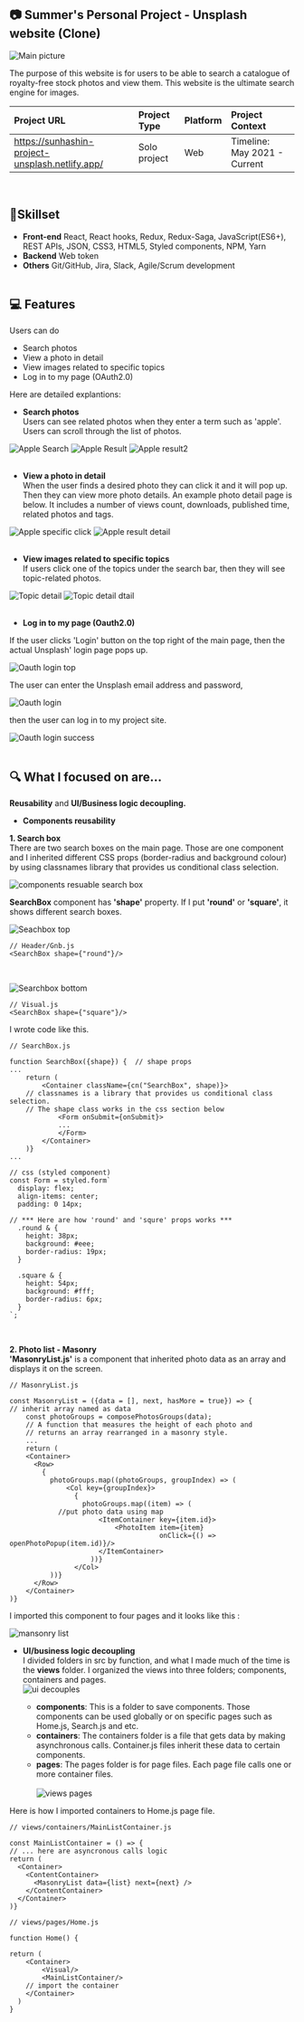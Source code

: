 ## :camera: Summer's Personal Project - Unsplash website (Clone)
![Main picture](https://user-images.githubusercontent.com/47774611/135763661-330fe240-35d9-4ac8-b7e1-44558a22ea65.png)

The purpose of this website is for users to be able to search a catalogue of royalty-free stock photos and view them. This website is the ultimate search engine for images.

|Project URL|Project Type|Platform|Project Context|
|:---|:---|:---|:---|
|<https://sunhashin-project-unsplash.netlify.app/>|Solo project|Web|Timeline: May 2021 - Current<br>
<br>

## :wrench:Skillset
- **Front-end** React, React hooks, Redux, Redux-Saga, JavaScript(ES6+), REST APIs, JSON, CSS3, HTML5, Styled components, NPM, Yarn<br>
- **Backend** Web token<br>
- **Others**  Git/GitHub, Jira, Slack, Agile/Scrum development<br><br>

## :computer: Features
Users can do
- Search photos
- View a photo in detail
- View images related to specific topics
- Log in to my page (OAuth2.0)<br>

Here are detailed explantions:
- **Search photos**<br>
Users can see related photos when they enter a term such as 'apple'. Users can scroll through the list of photos.<br>

![Apple Search](https://user-images.githubusercontent.com/47774611/135764184-0b307dec-9f2b-4c2c-8509-339f08533fba.png)
![Apple Result](https://user-images.githubusercontent.com/47774611/135764079-cae77c79-08ab-40ca-bf3e-d7f63358eeef.png)
![Apple result2](https://user-images.githubusercontent.com/47774611/135764244-e62c78f1-9a45-4dd7-8ca0-a4a8276a5e18.png)<br><br>

- **View a photo in detail** <br>
When the user finds a desired photo they can click it and it will pop up. Then they can view more photo details. An example photo detail page is below. It includes a number of views count, downloads, published time, related photos and tags. <br>

![Apple specific click](https://user-images.githubusercontent.com/47774611/135764598-aa7e065a-4344-4391-8327-d94906a1395c.png)
![Apple result detail](https://user-images.githubusercontent.com/47774611/135764458-40464d8e-19cc-414c-aa68-6b136cc76498.png)<br><br>

- **View images related to specific topics** <br>
If users click one of the topics under the search bar, then they will see topic-related photos.

![Topic detail](https://user-images.githubusercontent.com/47774611/135764821-da1c1a8e-81f6-4b38-9d17-bab3a05b0815.png)
![Topic detail dtail](https://user-images.githubusercontent.com/47774611/135764882-c8b8c7c5-e73c-43bf-8bb6-86e45cd5ed15.png)<br><br>

- **Log in to my page (Oauth2.0)** <br>

If the user clicks 'Login' button on the top right of the main page, then the actual Unsplash' login page pops up. <br>

![Oauth login top](https://user-images.githubusercontent.com/47774611/135764981-8760486b-23a6-461f-b407-62bf62b5c29f.png)

The user can enter the Unsplash email address and password, <br>

![Oauth login](https://user-images.githubusercontent.com/47774611/135765079-deb06c8e-735d-4569-bc02-967ef44b8f87.png)

then the user can log in to my project site. <br>

![Oauth login success](https://user-images.githubusercontent.com/47774611/135765152-0979e7fb-b7c6-49bf-b120-032d0ec85b6f.png)<br>
<br>

## :mag: What I focused on are...
**Reusability** and **UI/Business logic decoupling.**<br>

- **Components reusability**

**1. Search box** <br>
There are two search boxes on the main page. Those are one component and I inherited different CSS props (border-radius and background colour) by using classnames library that provides us conditional class selection.

![components resuable search box](https://user-images.githubusercontent.com/47774611/135765399-727dab86-512e-4ea6-86dd-0b9902d99174.png)

**SearchBox** component has **'shape'** property. If I put **'round'** or **'square'**, it shows different search boxes.

![Seachbox top](https://user-images.githubusercontent.com/47774611/135765544-a44cc8dd-79c3-4dfe-922d-a90359675afc.png)
```
// Header/Gnb.js
<SearchBox shape={"round"}/>
```
<br>

![Searchbox bottom](https://user-images.githubusercontent.com/47774611/135765589-3cc3dc46-6912-4d99-ad7d-56c80690f024.png)
```
// Visual.js
<SearchBox shape={"square"}/>
```

I wrote code like this.
```
// SearchBox.js

function SearchBox({shape}) {  // shape props 
...
    return (
        <Container className={cn("SearchBox", shape)}>
	// classnames is a library that provides us conditional class selection.
	// The shape class works in the css section below
            <Form onSubmit={onSubmit}>
            ...
            </Form>
        </Container>
    )}
...

// css (styled component)
const Form = styled.form`
  display: flex;
  align-items: center;
  padding: 0 14px;

// *** Here are how 'round' and 'squre' props works ***
  .round & {
    height: 38px;
    background: #eee;
    border-radius: 19px;
  }

  .square & {
    height: 54px;
    background: #fff;
    border-radius: 6px;
  }
`;
```
<br>

**2. Photo list - Masonry**<br> 
**'MasonryList.js'** is a component that inherited photo data as an array and displays it on the screen.

```
// MasonryList.js

const MasonryList = ({data = [], next, hasMore = true}) => {
// inherit array named as data
    const photoGroups = composePhotosGroups(data);
    // A function that measures the height of each photo and 
    // returns an array rearranged in a masonry style.
    ...
    return (      
    <Container>
      <Row>
        {
          photoGroups.map((photoGroups, groupIndex) => (
	          <Col key={groupIndex}>
	            {
	              photoGroups.map((item) => (    
		    //put photo data using map
	                  <ItemContainer key={item.id}>
	                      <PhotoItem item={item}
	                                 onClick={() => openPhotoPopup(item.id)}/>
	                  </ItemContainer>
	                ))}
	            </Col>
          ))}
      </Row>
    </Container>
)}
```

I imported this component to four pages and it looks like this :

![mansonry list](https://user-images.githubusercontent.com/47774611/135766008-34ca6380-247f-4782-90b2-310c0d2af3a5.png)


- **UI/business logic decoupling**<br>
I divided folders in src by function, and what I made much of the time is the **views** folder. I organized the views into three folders; components, containers and pages.<br>
![ui decouples](https://user-images.githubusercontent.com/47774611/135766138-4bbf34ad-cc46-4200-959c-78660c3a6067.png)<br>

  * **components**: This is a folder to save components. Those components can be used globally or on specific pages such as Home.js, Search.js and etc.
  * **containers**: The containers folder is a file that gets data by making asynchronous calls. Container.js files inherit these data to certain components.
  * **pages**: The pages folder is for page files. Each page file calls one or more container files.<br>  
![views pages](https://user-images.githubusercontent.com/47774611/135766468-a963c1c6-e3ab-4301-b2b6-7b5f5fd8a5ff.png)

Here is how I imported containers to Home.js page file.
```
// views/containers/MainListContainer.js

const MainListContainer = () => {
// ... here are asyncronous calls logic
return (
  <Container>
    <ContentContainer>
      <MasonryList data={list} next={next} />
    </ContentContainer>
  </Container>
)}
```
```
// views/pages/Home.js

function Home() {    
 
return (
	<Container>
	    <Visual/>
	    <MainListContainer/>
	// import the container
	</Container>
  )
}
```




<!-- ## Overview
The website generates 17 billion+ photos, allowing users to search royalty-free or stock images
(https://drive.google.com/uc?id=16LCWFkBTlvX1MOGbRkQ8TRXGbFji0jWk)](https://sunhashin-project-unsplash.netlify.app/)
Portfolio : <https://bit.ly/sunhashin-portfolio-unsplash> :point_left: (Click to see the project at a glance!)
## User story
1. Photo Search : As a user who wants to find photos, I want to be able to search royalty free or stocks images so that I can view A list of photos.
2. View photo detail<br>
  2-1. When I click a specific photo, I see detailed information of photos such as created date, number of downloads and view count.<br>
  2-2. I also see related photos, photo collections and related tags<br>
3. View topic related photo : I see related photos when I click topics under the search bar
4. Login : If I have an actual Unsplash id and password, I login this site with no sign-up

## Features
* Designed an intuitive folder structure that decouples business logic from UI
* Fetched Unsplash API by dispatching Actions and saved data to a Redux store
* Created multiple generators in Redux-Saga to make handling asynchronous calls for getting photos when users search them
* Implemented OAuth 2.0 authorization to increase login accessibility of Unsplash’s actual users
* Created infinite scroll using custom hooks to boost user experience and engagement

## Used technologies
- React
- Redux
- Redux-Saga
- REST APIs / JSON
- Asynchronous calls
- JavaScript (ES6+)
- Styled components / SCSS
- HTML5 / CSS3
- Libraries : react-router-dom, axios, classnames, history, lodash, moment, qs, react-hook-from, etc.
 -->
